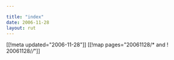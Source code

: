 ```yaml
---

title: "index"
date: 2006-11-28
layout: rut
---
```


[[!meta updated="2006-11-28"]]
[[!map pages="20061128/* and ! 20061128/*/*"]]
